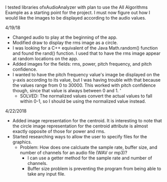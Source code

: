 I tested libraries ofxAudioAnalyzer with plan to use the All Algorithms Example as a starting point for the project. I must now figure out how I would like the images to be displayed according to the audio values. 

4/19/18
- Changed audio to play at the beginning of the app. 
- Modified draw to display the rms image as a circle.
- I was looking for a C++ equivalent of the Java Math.random() function and found the rand() function. I used that to have the rms image appear at random locations on the app. 
- Added images for the fields: rms, power, pitch frequency, and pitch confidence.
- I wanted to have the pitch frequency value's image be displayed on the y-axis according to its value, but I was having trouble with that because the values range from 0 to 30000. This worked with pitch confidence though, since that value is always between 0 and 1. '
    - SOLVED: The normalized values convert the actual values to fall within 0-1, so I should be using the normalized value instead. 

4/22/2018
- Added image representation for the centroid. It is interesting to note that the circle image representation for the centroid attribute is almost exactly opposite of those for power and rms. 
- Started researching ways to allow the user to specify files for the graphics. 
    - Problem: How does one calcluate the sample rate, buffer size, and number of channels for an audio file (WAV or mp3)?
        - I can use a getter method for the sample rate and number of channels. 
        - Buffer size problem is preventing the program from being able to take any input file. 
